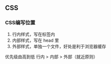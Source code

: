 ## CSS

### CSS编写位置

1. 行内样式，写在标签内
2. 内部样式，写在 head 里
3. 外部样式，单独一个文件，好处是利于浏览器缓存

优先级由高到低 行内 > 内部 > 外部（就近原则）
